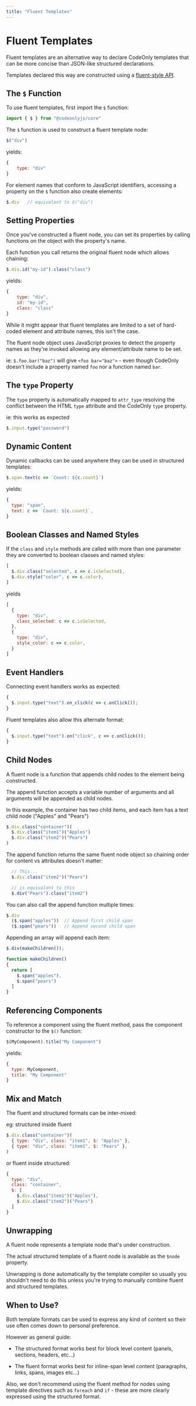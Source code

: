 ```yaml
---
title: "Fluent Templates"
---
```

# Fluent Templates

Fluent templates are an alternative way to declare CodeOnly templates
that can be more concise than JSON-like structured declarations.

Templates declared this way are constructed using a 
[fluent-style API](https://en.wikipedia.org/wiki/Fluent_interface).


## The `$` Function

To use fluent templates, first import the `$` function:

```js
import { $ } from "@codeonlyjs/core"
```

The `$` function is used to construct a fluent template node:

```js
$("div")
```

yields:

```js
{
    type: "div"
}
```

For element names that conform to JavaScript identifiers, accessing
a property on the `$` function also create elements:

```js
$.div   // equivalent to $("div")
```

## Setting Properties

Once you've constructed a fluent node, you can set its properties
by calling functions on the object with the property's name.

Each function you call returns the original fluent node which 
allows chaining:

```js
$.div.id("my-id").class("class")
```

yields:

```js
{
    type: "div",
    id: "my-id",
    class: "class"
}
```


<div class="tip">

While it might appear that fluent templates are limited to a set of hard-coded
element and attribute names, this isn't the case.

The fluent node object uses JavaScript proxies to detect the property names
as they're invoked allowing any element/attribute name to be set.

ie: `$.foo.bar("baz")` will give `<foo bar="baz">` - even though CodeOnly 
doesn't include a property named `foo` nor a function named `bar`.

</div>


## The `type` Property

The `type` property is automatically mapped to `attr_type` resolving
the conflict between the HTML `type` attribute and the CodeOnly `type` property.

ie: this works as expected

```js
$.input.type("password")
```



## Dynamic Content

Dynamic callbacks can be used anywhere they can be used in structured
templates:

```js
$.span.text(c => `Count: ${c.count}`)
```

yields:

```js
{
  type: "span",
  text: c => `Count: ${c.count}`,
}
```

## Boolean Classes and Named Styles

If the `class` and `style` methods are called with more than one 
parameter they are converted to boolean classes and named styles:

```js
[
  $.div.class("selected", c => c.isSelected),
  $.div.style("color", c => c.color),
]
```

yields

```js
[
  {
    type: "div",
    class_selected: c => c.isSelected,
  },
  {
    type: "div",
    style_color: c => c.color,
  }
]
```

## Event Handlers

Connecting event handlers works as expected:

```js
{
  $.input.type("text").on_click(c => c.onClick());
}
```

Fluent templates also allow this alternate format:

```js
{
  $.input.type("text").on("click", c => c.onClick());
}
```


## Child Nodes

A fluent node is a function that appends child nodes to the element
being constructed.

The append function accepts a variable number of arguments and all arguments
will be appended as child nodes.

In this example, the container has two child items, and each item
has a text child node ("Apples" and "Pears")

```js
$.div.class("container")(
  $.div.class("item1")("Apples")
  $.div.class("item2")("Pears")
)
```

The append function returns the same fluent node object so chaining
order for content vs attributes doesn't matter:

```js
  // This... 
  $.div.class("item2")("Pears")

  // is equivalent to this
  $.div("Pears").class("item2")
```

You can also call the append function multiple times:

```js
$.div  
  ($.span("apples"))  // Append first child span
  ($.span("pears"))   // Append second child span
```

Appending an array will append each item:

```js
$.div(makeChildren());

function makeChildren()
{
  return [
    $.span("apples"),
    $.span("pears")
  ]
}
```

## Referencing Components

To reference a component using the fluent method, pass the 
component constructor to the `$()` function:

```js
$(MyComponent).title("My Component")
```

yields:

```js
{
  type: MyComponent,
  title: "My Component"
}
```



## Mix and Match

The fluent and structured formats can be inter-mixed:

eg: structured inside fluent

```js
$.div.class("container")(
  { type: "div", class: "item1", $: "Apples" },
  { type: "div", class: "item1", $: "Pears" },
)
```

or fluent inside structured:

```js
{
  type: "div",
  class: "container",
  $: [
    $.div.class("item1")("Apples"),
    $.div.class("item2")("Pears")
  ]
}
```


## Unwrapping

A fluent node represents a template node that's under construction.

The actual structured template of a fluent node is available as the 
`$node` property.

Unwrapping is done automatically by the template compiler so usually
you shouldn't need to do this unless you're trying to manually combine
fluent and structured templates.


## When to Use?

Both template formats can be used to express any kind of content
so their use often comes down to personal preference.

However as general guide:

* The structured format works best for block level content (panels,
  sections, headers, etc...)

* The fluent format works best for inline-span level content (paragraphs,
  links, spans, images etc...)

Also, we don't recommend using the fluent method for nodes using
template directives such as `foreach` and `if` - these are more
clearly expressed using the structured format.
